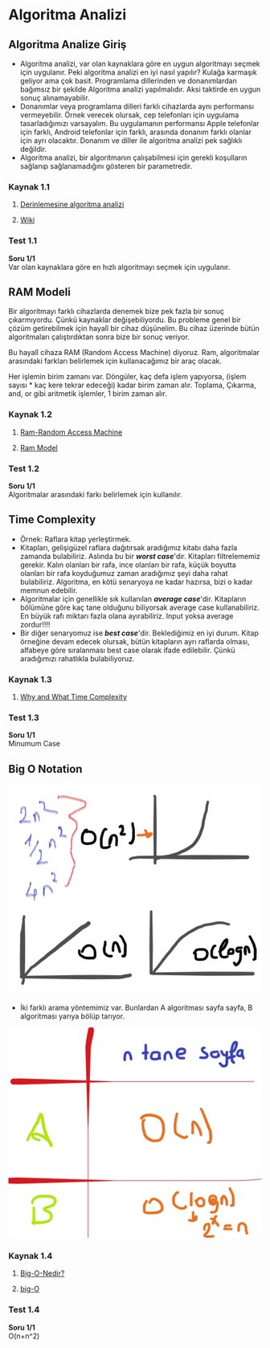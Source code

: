 # Algoritma Analizi

## Algoritma Analize Giriş

* Algoritma analizi, var olan kaynaklara göre en uygun algoritmayı seçmek için uygulanır. Peki algoritma analizi en iyi nasıl yapılır? Kulağa karmaşık geliyor ama çok basit. Programlama dillerinden ve donanımlardan bağımsız bir şekilde Algoritma analizi yapılmalıdır. Aksi taktirde en uygun sonuç alınamayabilir.
* Donanımlar veya programlama dilleri farklı cihazlarda aynı performansı vermeyebilir. Örnek verecek olursak, cep telefonları için uygulama tasarladığımızı varsayalım. Bu uygulamanın performansı Apple telefonlar için farklı, Android telefonlar için farklı, arasında donanım farklı olanlar için ayrı olacaktır. Donanım ve diller ile algoritma analizi pek sağlıklı değildir.
* Algoritma analizi, bir algoritmanın çalışabilmesi için gerekli koşulların sağlanıp sağlanamadığını gösteren bir parametredir.

### Kaynak 1.1

1. [Derinlemesine algoritma analizi](https://birhankarahasan.com/algoritma-analizi-nedir-zaman-karmasikligi-big-o-gosterimi)

2. [Wiki](https://tr.wikipedia.org/wiki/Algoritma_analizi)

### Test 1.1

**Soru 1/1**  
Var olan kaynaklara göre en hızlı algoritmayı seçmek için uygulanır.  

## RAM Modeli

Bir algoritmayı farklı cihazlarda denemek bize pek fazla bir sonuç çıkarmıyordu. Çünkü kaynaklar değişebiliyordu. Bu probleme genel bir çözüm getirebilmek için hayalî bir cihaz düşünelim. Bu cihaz üzerinde bütün algoritmaları çalıştırdıktan sonra bize bir sonuç veriyor.

Bu hayalî cihaza RAM (Random Access Machine) diyoruz. Ram, algoritmalar arasındaki farkları belirlemek için kullanacağımız bir araç olacak.

Her işlemin birim zamanı var. Döngüler, kaç defa işlem yapıyorsa, (işlem sayısı * kaç kere tekrar edeceği) kadar birim zaman alır. Toplama, Çıkarma, and, or gibi aritmetik işlemler, 1 birim zaman alır.

### Kaynak 1.2

1. [Ram-Random Access Machine](https://www.youtube.com/watch?v=by1HmASLHkM)

2. [Ram Model](https://www.youtube.com/watch?v=wkBjD0Fvl6U)

### Test 1.2

**Soru 1/1**  
Algoritmalar arasındaki farkı belirlemek için kullanılır.  

## Time Complexity

* Örnek: Raflara kitap yerleştirmek.
* Kitapları, gelişigüzel raflara dağıtırsak aradığımız kitabı daha fazla zamanda bulabiliriz. Aslında bu bir ***worst case***'dir. Kitapları filtrelememiz gerekir. Kalın olanları bir rafa, ince olanları bir rafa, küçük boyutta olanları bir rafa koyduğumuz zaman aradığımız şeyi daha rahat bulabiliriz. Algoritma, en kötü senaryoya ne kadar hazırsa, bizi o kadar memnun edebilir.
* Algoritmalar için genellikle sık kullanılan ***average case***'dir. Kitapların bölümüne göre kaç tane olduğunu biliyorsak average case kullanabiliriz. En büyük rafı miktarı fazla olana ayırabiliriz. Input yoksa average zordur!!!!
* Bir diğer senaryomuz ise ***best case***'dir. Beklediğimiz en iyi durum. Kitap örneğine devam edecek olursak, bütün kitapların ayrı raflarda olması, alfabeye göre sıralanması best case olarak ifade edilebilir. Çünkü aradığımızı rahatlıkla bulabiliyoruz.

### Kaynak 1.3

1. [Why and What Time Complexity](https://www.mygreatlearning.com/blog/why-is-time-complexity-essential/)

### Test 1.3

**Soru 1/1**  
Minumum Case  

## Big O Notation

![Grafik](https://raw.githubusercontent.com/Kodluyoruz/taskforce/main/veri-yapilari-algoritmalar/big-o/figures/big-o-grafik.png)

* İki farklı arama yöntemimiz var. Bunlardan A algoritması sayfa sayfa, B algoritması yarıya bölüp tarıyor.

![Big O](https://raw.githubusercontent.com/Kodluyoruz/taskforce/main/veri-yapilari-algoritmalar/big-o/figures/big-o.png)

### Kaynak 1.4

1. [Big-O-Nedir?](https://medium.com/kodcular/nedir-bu-big-o-notation-b8b9f1416d30)

2. [big-O](https://www.ridvantulemen.com/buyuk-o-notasyonu-nedir-big-o-notation/)

### Test 1.4

**Soru 1/1**  
O(n+n^2)  
